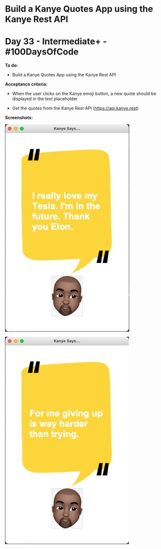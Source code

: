 # Build a Kanye Quotes App using the Kanye Rest API
# Day 33 - Intermediate+ - \#100DaysOfCode

**To do:**
* Build a Kanye Quotes App using the Kanye Rest API

**Acceptance criteria:**
* When the user clicks on the Kanye emoji button, a new quote should be displayed in the text placeholder

* Get the quotes from the Kanye Rest API (https://api.kanye.rest)

**Screenshots:**

![](https://github.com/adrianurdar/100DaysOfCode-Bootcamp/blob/main/Day-033/Kanye-Quotes-App/Screen%20Shot%202020-12-03%20at%208.08.11%20AM.png)

![](https://github.com/adrianurdar/100DaysOfCode-Bootcamp/blob/main/Day-033/Kanye-Quotes-App/Screen%20Shot%202020-12-03%20at%208.08.23%20AM.png)
